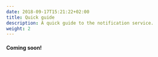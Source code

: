 ```yaml
---
date: 2018-09-17T15:21:22+02:00
title: Quick guide
description: A quick guide to the notification service.
weight: 2
---
```


#### Coming soon!